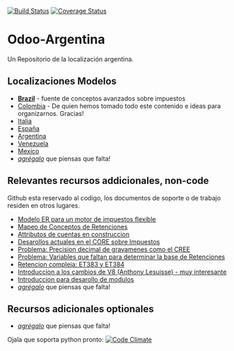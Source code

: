 [![Build Status](https://travis-ci.org/ingadhoc/odoo-argentina.svg?branch=8.0)](https://travis-ci.org/ingadhoc/odoo-argentina)
[![Coverage Status](https://coveralls.io/repos/ingadhoc/odoo-argentina/badge.png?branch=8.0)](https://coveralls.io/r/ingadhoc/odoo-argentina?branch=8.0)

# Odoo-Argentina

Un Repositorio de la localización argentina.

## Localizaciones Modelos

- **[Brazil](https://github.com/openerpbrasil/l10n_br_core)** - fuente de conceptos avanzados sobre impuestos
- [Colombia](https://github.com/odoo-colombia/odoo-colombia) - De quien hemos tomado todo este contenido e ideas para organizarnos. Gracias!
- [Italia](http://bazaar.launchpad.net/~openobject-italia-core-devs/openobject-italia/italian-addons-7.0/files)
- [España](http://bazaar.launchpad.net/~openerp-spain-team/openerp-spain/7.0/files)
- [Argentina](http://bazaar.launchpad.net/~openerp-l10n-ar-localization/openerp-l10n-ar-localization/trunk/files)
- [Venezuela](https://github.com/odoo-venezuela/odoo-venezuela)
- [Mexico](http://bazaar.launchpad.net/~openerp-mexico-maintainer/openerp-mexico-localization/trunk/files)
- *[agrégalo](https://github.com/ingadhoc/odoo-argentina/edit/master/README.md)* que piensas que falta!


## Relevantes recursos addicionales, non-code
Github esta reservado al codigo, los documentos de soporte o de trabajo residen en otros lugares.

- [Modelo ER para un motor de impuestos flexible](https://www.draw.io/?#G0B9cHHbqndJcAcjRPdzZUWVdNc3M)
- [Mapeo de Conceptos de Retenciones](https://docs.google.com/spreadsheets/d/1XmY7gPa6mYnhTDgcjXyu3Mr8oS9i_7fuSGhKaL2k7Gc/edit?usp=drive_web)
- [Attributos de cuentas en construccion](https://docs.google.com/spreadsheets/d/1rLx4h8SkxwPeNirj8sr_MU2IBp39X4v2s-vbFCYE3l8/edit)
- [Desarollos actuales en el CORE sobre Impuestos](https://github.com/odoo/odoo/pull/219)
- [Problema: Precision decimal de gravamenes como el CREE](https://github.com/odoo/odoo/pull/178)
- [Problema: Variables que faltan para determinar la base de Retenciones](https://github.com/odoo/odoo/issues/187)
- [Retencion compleja: ET383 y ET384](https://docs.google.com/document/d/1AqFQevCE_hXoTyljRY7E3BMVrDPAmNzXVBBvKVA6Ojc/edit#)
- [Introduccion a los cambios de V8 (Anthony Lesuisse) - muy interesante](https://www.youtube.com/watch?v=0GUxV85DDm4&feature=share&t=1h58m20s)
- [Introduccion para desarollo de modulos](http://www.youtube.com/watch?v=0GUxV85DDm4&feature=share&t=5h47m38s)
- *[agrégalo](https://github.com/ingadhoc/odoo-argentina/edit/master/README.md)* que piensas que falta!

## Recursos adicionales optionales
- *[agrégalo](https://github.com/odoo-colombia/odoo-colombia/edit/master/README.md)* que piensas que falta!

Ojala que soporta python pronto: [![Code Climate](https://codeclimate.com/github/ingadhoc/odoo-argentina.png)](https://codeclimate.com/github/ingadhoc/odoo-argentina)
